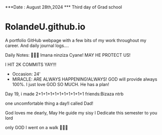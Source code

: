 ***Date : August 28th,2024 *** Third day of Grad school
# RolandeU.github.io

A portfolio GitHub webpage with a few bits of my work throughout my career. And daily journal logs....

Daily Notes:
💚🙏🏾 Imana ninziza Cyane! MAY HE PROTECT US!

I HIT 2K COMMITS YAY!!!

- Occasion: 24'
- MIRACLE: ARE ALWAYS HAPPENING!ALWAYS!
GOD will provide always 100%. I just love GOD SO MUCH. He has a plan!

Day 19, i made 2+1+1+1+1+1+1+1+1+1+1 friends:Bizaza ntrb

one uncomfortable thing a day!I called Dad!

God loves me dearly, May He guide my sisy
I Dedicate this semester to you lord

only GOD 
I went on a walk 💚💚💚







